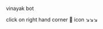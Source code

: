 vinayak bot 

click on right hand corner 🤖 icon                                                  ↘️↘️↘️

<script
  src="https://www.fireaw.ai/widget/main.js"
  data-chatbot-id="48d92460-6e90-4f5d-80cb-a872dc8ed0b8"
  data-api-token="466066e5-d3c5-4c2c-b1fc-1dcffc85c7a5"
  defer
></script>
